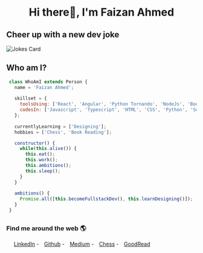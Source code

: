 <h1 align="center">Hi there👋, I'm Faizan Ahmed</h1>

## Cheer up with a new dev joke
![Jokes Card](https://readme-jokes.vercel.app/api)

## Who am I?

 ```javascript
  class WhoAmI extends Person {
    name = 'Faizan Ahmed';
    
    skillset = {
      toolsUsing: ['React', 'Angular', 'Python Tornando', 'NodeJs', 'Bootstrap', 'MaterialUI', 'MySQL', 'Figma'],
      codesIn: ['Javascript', 'Typescript', 'HTML', 'CSS', 'Python', 'Solidity'],
    };
    
    currentlyLearning = ['Designing'];
    hobbies = ['Chess', 'Book Reading'];

    constructor() {
      while(this.alive()) {
        this.eat();
        this.work();
        this.ambitions();
        this.sleep();
      }
    }
    
    ambitions() {
      Promise.all([this.becomeFullstackDev(), this.learnDesigning()]);
    }
  }
 ```
##
<h3> Find me around the web 🌎 </h3>
<div style="margin-left: 10px;">
  <a style="margin-left: 10px;"  target="_blank" href="https://www.linkedin.com/in/faizanahmed99">LinkedIn</a> -
  <a style="margin-left: 10px;" target="_blank" href="https://github.com/imFaizanAhmed">Github</a> -
  <a style="margin-left: 10px;"  target="_blank" href="https://medium.com/@imfaizanahmed">Medium</a> -
  <a style="margin-left: 10px;"  target="_blank" href="https://www.chess.com/member/horserider8">Chess</a> -
  <a style="margin-left: 10px;"  target="_blank" href="https://www.goodreads.com/user/show/134258590-faizan-ahmed">GoodRead</a>
</div>

